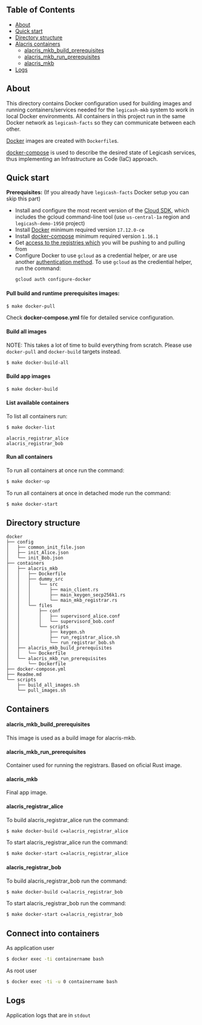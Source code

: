 
## Table of Contents
* [About](#about)
* [Quick start](#quick-start)
* [Directory structure](#directory-structure)
* [Alacris containers](#list-of-containers)
   * [alacris_mkb_build_prerequisites](#alacris_mkb_build_prerequisites)
   * [alacris_mkb_run_prerequisites](#alacris_mkb_run_prerequisites)
   * [alacris_mkb](#alacris_mkb)
* [Logs](#logs)

## About
This directory contains Docker configuration used for building images and
running containers/services needed for the `legicash-mkb` system to work in
local Docker environments. All containers in this project run in the same Docker network as `legicash-facts` so they can communicate between each other. 

[Docker](https://docs.docker.com/) images are created with `Dockerfile`s.

[docker-compose](https://docs.docker.com/compose/overview/) is used to describe
the desired state of Legicash services, thus implementing an Infrastructure as
Code (IaC) approach.

## Quick start
**Prerequisites:**
(If you already have `legicash-facts` Docker setup you can skip this part)
  - Install and configure the most recent version of the
    [Cloud SDK](https://cloud.google.com/sdk/docs/),
    which includes the gcloud command-line tool (use `us-central-1a` region and
    `legicash-demo-1950` project)
  - Install [Docker](https://docs.docker.com/install/) minimum required version
    `17.12.0-ce`
  - Install [docker-compose](https://docs.docker.com/compose/install/) minimum
    required version `1.16.1`
  - Get [access to the registries which](https://cloud.google.com/container-registry/docs/access-control)
    you will be pushing to and pulling from
  - Configure Docker to use `gcloud` as a credential helper, or are use another
    [authentication method](https://cloud.google.com/container-registry/docs/advanced-authentication).
    To use `gcloud` as the crediential helper, run the command:
    ```bash
    gcloud auth configure-docker
    ```

#### Pull build and runtime prerequisites images:
```bash
$ make docker-pull
```
Check **docker-compose.yml** file for detailed service configuration.

#### Build all images
NOTE: This takes a lot of time to build everything from scratch. Please use
`docker-pull` and `docker-build` targets instead.
```bash
$ make docker-build-all
```

#### Build app images
```bash
$ make docker-build
```

#### List available containers
To list all containers run:
```bash
$ make docker-list
```
```
alacris_registrar_alice
alacris_registrar_bob

```

#### Run all containers
To run all containers at once run the command:
```bash
$ make docker-up
```

To run all containers at once in detached mode run the command:
```bash
$ make docker-start
```

## Directory structure
```
docker
├── config
│   ├── common_init_file.json
│   ├── init_Alice.json
│   └── init_Bob.json
├── containers
│   ├── alacris_mkb
│   │   ├── Dockerfile
│   │   ├── dummy_src
│   │   │   └── src
│   │   │       ├── main_client.rs
│   │   │       ├── main_keygen_secp256k1.rs
│   │   │       └── main_mkb_registrar.rs
│   │   └── files
│   │       ├── conf
│   │       │   ├── supervisord_alice.conf
│   │       │   └── supervisord_bob.conf
│   │       └── scripts
│   │           ├── keygen.sh
│   │           ├── run_registrar_alice.sh
│   │           └── run_registrar_bob.sh
│   ├── alacris_mkb_build_prerequisites
│   │   └── Dockerfile
│   └── alacris_mkb_run_prerequisites
│       └── Dockerfile
├── docker-compose.yml
├── Readme.md
└── scripts
    ├── build_all_images.sh
    └── pull_images.sh

```

## Containers
#### alacris_mkb_build_prerequisites
This image is used as a build image for alacris-mkb. 

#### alacris_mkb_run_prerequisites
Container used for running the registrars. Based on oficial Rust image.

#### alacris_mkb
Final app image.


#### alacris_registrar_alice
To build alacris_registrar_alice run the command:
```bash
$ make docker-build c=alacris_registrar_alice
```
To start alacris_registrar_alice run the command:
```bash
$ make docker-start c=alacris_registrar_alice
```

#### alacris_registrar_bob
To build alacris_registrar_bob run the command:
```bash
$ make docker-build c=alacris_registrar_bob
```
To start alacris_registrar_bob run the command:
```bash
$ make docker-start c=alacris_registrar_bob
```

## Connect into containers
As application user
```bash
$ docker exec -ti containername bash
```
As root user
```bash
$ docker exec -ti -u 0 containername bash
```

## Logs
Application logs that are in `stdout` 
